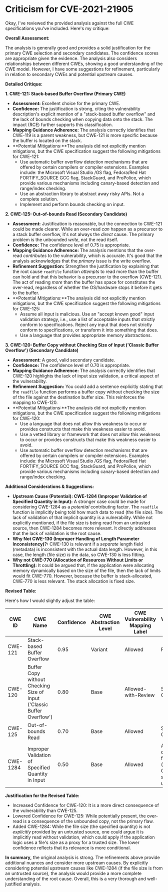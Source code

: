 # Criticism for CVE-2021-21905

Okay, I've reviewed the provided analysis against the full CWE specifications you've included. Here's my critique:

**Overall Assessment:**

The analysis is generally good and provides a solid justification for the primary CWE selection and secondary candidates. The confidence scores are appropriate given the evidence. The analysis also considers relationships between different CWEs, showing a good understanding of the CWE model. However, I have some suggestions for refinement, particularly in relation to secondary CWEs and potential upstream causes.

**Detailed Critique:**

**1. CWE-121: Stack-based Buffer Overflow (Primary CWE)**

*   **Assessment:** Excellent choice for the primary CWE.
*   **Confidence:** The justification is strong, citing the vulnerability description's explicit mention of a "stack-based buffer overflow" and the lack of bounds checking when copying data onto the stack. The impact (RCE) further supports this classification.
*   **Mapping Guidance Adherence:** The analysis correctly identifies that CWE-119 is a parent weakness, but CWE-121 is more specific because the buffer is located on the stack.
*   **Potential Mitigations:**The analysis did not explicitly mention mitigations, but the CWE specification suggest the following mitigations for CWE-121:
     *   Use automatic buffer overflow detection mechanisms that are offered by certain compilers or compiler extensions. Examples include: the Microsoft Visual Studio /GS flag, Fedora/Red Hat FORTIFY_SOURCE GCC flag, StackGuard, and ProPolice, which provide various mechanisms including canary-based detection and range/index checking.
     *   Use an abstraction library to abstract away risky APIs. Not a complete solution.
     *   Implement and perform bounds checking on input.

**2. CWE-125: Out-of-bounds Read (Secondary Candidate)**

*   **Assessment:** Justification is reasonable, but the connection to CWE-121 could be made clearer.  While an over-read *can* happen as a precursor to a stack buffer overflow, it's not always the *direct* cause.  The primary problem is the unbounded *write*, not the read itself.
*   **Confidence:** The confidence level of 0.75 is appropriate.
*   **Mapping Guidance Adherence:** The analysis mentions that the over-read *contributes* to the vulnerability, which is accurate. It's good that the analysis acknowledges that the *primary* issue is the write overflow.
*   **Refinement Suggestion:** Strengthen the justification by explaining that the root cause `readfile` function *attempts* to read more than the buffer can hold and that this behavior is a precursor to the overflow (CWE-121).  The act of reading *more* than the buffer has space for constitutes the over-read, regardless of whether the OS/hardware stops it before it gets to the buffer.
*   **Potential Mitigations:**The analysis did not explicitly mention mitigations, but the CWE specification suggest the following mitigations for CWE-125:
     *   Assume all input is malicious. Use an "accept known good" input validation strategy, i.e., use a list of acceptable inputs that strictly conform to specifications. Reject any input that does not strictly conform to specifications, or transform it into something that does.
     *   Use a language that provides appropriate memory abstractions.

**3. CWE-120: Buffer Copy without Checking Size of Input ('Classic Buffer Overflow') (Secondary Candidate)**

*   **Assessment:** A good, valid secondary candidate.
*   **Confidence:** The confidence level of 0.70 is appropriate.
*   **Mapping Guidance Adherence:** The analysis correctly identifies that CWE-120 highlights the lack of input size validation, a critical aspect of the vulnerability.
*   **Refinement Suggestion:** You could add a sentence explicitly stating that the `readfile` function performs a buffer copy without checking the size of the file against the destination buffer size. This reinforces the mapping to CWE-120.
*   **Potential Mitigations:**The analysis did not explicitly mention mitigations, but the CWE specification suggest the following mitigations for CWE-120:
     *   Use a language that does not allow this weakness to occur or provides constructs that make this weakness easier to avoid.
     *   Use a vetted library or framework that does not allow this weakness to occur or provides constructs that make this weakness easier to avoid.
     *   Use automatic buffer overflow detection mechanisms that are offered by certain compilers or compiler extensions. Examples include: the Microsoft Visual Studio /GS flag, Fedora/Red Hat FORTIFY_SOURCE GCC flag, StackGuard, and ProPolice, which provide various mechanisms including canary-based detection and range/index checking.

**Additional Considerations & Suggestions:**

*   **Upstream Cause (Potential): CWE-1284 (Improper Validation of Specified Quantity in Input):** A stronger case could be made for considering CWE-1284 as a *potential* contributing factor. The `readfile` function is implicitly being told how much data to read (the file size). The lack of validation of that implicit quantity is a vulnerability.  While not explicitly mentioned, if the file size is being read from an untrusted source, then CWE-1284 becomes more relevant. It directly addresses that the lack of validation is the root cause.
*   **Why Not CWE-130 (Improper Handling of Length Parameter Inconsistency)?:** CWE-130 is relevant if a *separate* length field (metadata) is inconsistent with the actual data length. However, in this case, the length (file size) *is* the data, so CWE-130 is less fitting.
*   **Why not CWE-770 (Allocation of Resources Without Limits or Throttling):** It could be argued that, if the application were allocating memory dynamically based on the size of the file, then the lack of limits would fit CWE-770. However, because the buffer is stack-allocated, CWE-770 is less relevant. The stack allocation is fixed size.

**Revised Table:**

Here's how I would slightly adjust the table:

| CWE ID | CWE Name | Confidence | CWE Abstraction Level | CWE Vulnerability Mapping Label | CWE-Vulnerability Mapping Notes |
|---|---|---|---|---|---|
| CWE-121 | Stack-based Buffer Overflow | 0.95 | Variant | Allowed | Primary CWE |
| CWE-120 | Buffer Copy without Checking Size of Input ('Classic Buffer Overflow') | 0.80 | Base | Allowed-with-Review | Secondary Candidate |
| CWE-125 | Out-of-bounds Read | 0.70 | Base | Allowed | Secondary Candidate |
| CWE-1284 | Improper Validation of Specified Quantity in Input | 0.50 | Base | Allowed | Additional contributing factor (potential).  Only if the size is untrusted. |

**Justification for the Revised Table:**

*   Increased Confidence for CWE-120: It is a more direct consequence of the vulnerability than CWE-125.
*   Lowered Confidence for CWE-125: While potentially present, the over-read is a consequence of the unbounded copy, not the primary flaw.
*   Added CWE-1284:  While the file size (the specified quantity) is not *explicitly* provided by an untrusted source, one could argue it is implicitly read without validation, which could apply if the application logic uses a file's size as a proxy for a trusted size.  The lower confidence reflects that its relevance is more conditional.

**In summary,** the original analysis is strong. The refinements above provide additional nuances and consider more upstream causes. By explicitly considering potential upstream causes like CWE-1284 (if the file size is from an untrusted source), the analysis would provide a more complete understanding of the root cause. Overall, this is a very thorough and well-justified analysis.